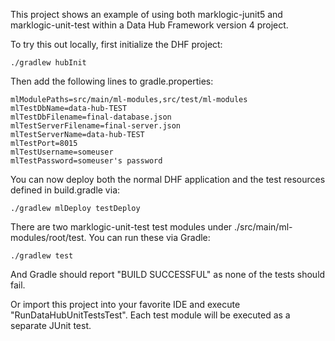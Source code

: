 This project shows an example of using both marklogic-junit5 and marklogic-unit-test within a 
Data Hub Framework version 4 project. 

To try this out locally, first initialize the DHF project:

    ./gradlew hubInit
    
Then add the following lines to gradle.properties:

```
mlModulePaths=src/main/ml-modules,src/test/ml-modules
mlTestDbName=data-hub-TEST
mlTestDbFilename=final-database.json
mlTestServerFilename=final-server.json
mlTestServerName=data-hub-TEST
mlTestPort=8015
mlTestUsername=someuser
mlTestPassword=someuser's password
```

You can now deploy both the normal DHF application and the test resources defined in build.gradle via:

    ./gradlew mlDeploy testDeploy

There are two marklogic-unit-test test modules under ./src/main/ml-modules/root/test. You can run these 
via Gradle:

    ./gradlew test

And Gradle should report "BUILD SUCCESSFUL" as none of the tests should fail.

Or import this project into your favorite IDE and execute "RunDataHubUnitTestsTest". Each test module 
will be executed as a separate JUnit test. 
